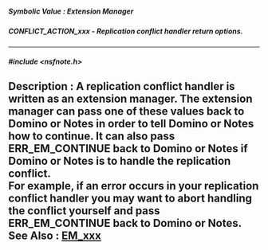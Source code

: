 ##### Symbolic Value : Extension Manager
##### CONFLICT_ACTION_xxx - Replication conflict handler return options.
---
##### #include <nsfnote.h>
**Description :**
A replication conflict handler is written as an extension manager.  The 
extension manager can pass one of these values back to Domino or Notes in order 
to tell Domino or Notes how to continue.  It can also pass ERR_EM_CONTINUE back 
to Domino or Notes if Domino or Notes is to handle the replication conflict.  
For example, if an error occurs in your replication conflict handler you may 
want to abort handling the conflict yourself and pass ERR_EM_CONTINUE back to 
Domino or Notes.
**See Also :**
[EM_xxx](D:/md_files/EM_xxx.md)
---
